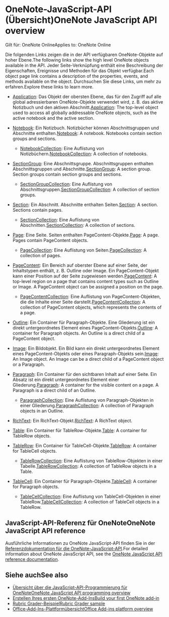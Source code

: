# <a name="onenote-javascript-api-overview"></a><span data-ttu-id="a1870-101">OneNote-JavaScript-API (Übersicht)</span><span class="sxs-lookup"><span data-stu-id="a1870-101">OneNote JavaScript API overview</span></span>

<span data-ttu-id="a1870-102">Gilt für: OneNote Online</span><span class="sxs-lookup"><span data-stu-id="a1870-102">Applies to: OneNote Online</span></span>

<span data-ttu-id="a1870-103">Die folgenden Links zeigen die in der API verfügbaren OneNote-Objekte auf hoher Ebene.</span><span class="sxs-lookup"><span data-stu-id="a1870-103">The following links show the high level OneNote objects available in the API.</span></span> <span data-ttu-id="a1870-104">Jeder Seite-Verknüpfung enthält eine Beschreibung der Eigenschaften, Ereignisse und Methoden für das Objekt verfügbar.</span><span class="sxs-lookup"><span data-stu-id="a1870-104">Each object page link contains a description of the properties, events, and methods available on the object.</span></span> <span data-ttu-id="a1870-105">Durchsuchen Sie diese Links, um mehr zu erfahren.</span><span class="sxs-lookup"><span data-stu-id="a1870-105">Explore these links to learn more.</span></span> 
    
- <span data-ttu-id="a1870-106">[Application](/javascript/api/onenote/onenote.application): Das Objekt der obersten Ebene, das für den Zugriff auf alle global adressierbaren OneNote-Objekte verwendet wird, z. B. das aktive Notizbuch und den aktiven Abschnitt.</span><span class="sxs-lookup"><span data-stu-id="a1870-106">[Application](/javascript/api/onenote/onenote.application): The top-level object used to access all globally addressable OneNote objects, such as the active notebook and the active section.</span></span>

- <span data-ttu-id="a1870-p102">[Notebook](/javascript/api/onenote/onenote.notebook): Ein Notizbuch. Notizbücher können Abschnittsgruppen und Abschnitte enthalten.</span><span class="sxs-lookup"><span data-stu-id="a1870-p102">[Notebook](/javascript/api/onenote/onenote.notebook): A notebook. Notebooks contain section groups and sections.</span></span>
    - <span data-ttu-id="a1870-109">[NotebookCollection](/javascript/api/onenote/onenote.notebookcollection): Eine Auflistung von Notizbüchern.</span><span class="sxs-lookup"><span data-stu-id="a1870-109">[NotebookCollection](/javascript/api/onenote/onenote.notebookcollection): A collection of notebooks.</span></span>

- <span data-ttu-id="a1870-p103">[SectionGroup](/javascript/api/onenote/onenote.sectiongroup): Eine Abschnittsgruppe. Abschnittsgruppen enthalten Abschnittsgruppen und Abschnitte.</span><span class="sxs-lookup"><span data-stu-id="a1870-p103">[SectionGroup](/javascript/api/onenote/onenote.sectiongroup): A section group. Section groups contain section groups and sections.</span></span>
    - <span data-ttu-id="a1870-112">[SectionGroupCollection](/javascript/api/onenote/onenote.sectiongroupcollection): Eine Auflistung von Abschnittsgruppen.</span><span class="sxs-lookup"><span data-stu-id="a1870-112">[SectionGroupCollection](/javascript/api/onenote/onenote.sectiongroupcollection): A collection of section groups.</span></span>

- <span data-ttu-id="a1870-p104">[Section](/javascript/api/onenote/onenote.section): Ein Abschnitt. Abschnitte enthalten Seiten.</span><span class="sxs-lookup"><span data-stu-id="a1870-p104">[Section](/javascript/api/onenote/onenote.section): A section. Sections contain pages.</span></span>
    - <span data-ttu-id="a1870-115">[SectionCollection](/javascript/api/onenote/onenote.sectioncollection): Eine Auflistung von Abschnitten.</span><span class="sxs-lookup"><span data-stu-id="a1870-115">[SectionCollection](/javascript/api/onenote/onenote.sectioncollection): A collection of sections.</span></span>

- <span data-ttu-id="a1870-p105">[Page](/javascript/api/onenote/onenote.page): Eine Seite. Seiten enthalten PageContent-Objekte.</span><span class="sxs-lookup"><span data-stu-id="a1870-p105">[Page](/javascript/api/onenote/onenote.page): A page. Pages contain PageContent objects.</span></span>
    - <span data-ttu-id="a1870-118">[PageCollection](/javascript/api/onenote/onenote.pagecollection): Eine Auflistung von Seiten.</span><span class="sxs-lookup"><span data-stu-id="a1870-118">[PageCollection](/javascript/api/onenote/onenote.pagecollection): A collection of pages.</span></span>

- <span data-ttu-id="a1870-p106">[PageContent](/javascript/api/onenote/onenote.pagecontent): Ein Bereich auf oberster Ebene auf einer Seite, der Inhaltstypen enthält, z. B. Outline oder Image. Ein PageContent-Objekt kann einer Position auf der Seite zugewiesen werden.</span><span class="sxs-lookup"><span data-stu-id="a1870-p106">[PageContent](/javascript/api/onenote/onenote.pagecontent): A top-level region on a page that contains content types such as Outline or Image. A PageContent object can be assigned a position on the page.</span></span>
    - <span data-ttu-id="a1870-121">[PageContentCollection](/javascript/api/onenote/onenote.pagecontentcollection): Eine Auflistung von PageContent-Objekten, die die Inhalte einer Seite darstellt.</span><span class="sxs-lookup"><span data-stu-id="a1870-121">[PageContentCollection](/javascript/api/onenote/onenote.pagecontentcollection): A collection of PageContent objects, which represents the contents of a page.</span></span>

- <span data-ttu-id="a1870-p107">[Outline](/javascript/api/onenote/onenote.outline): Ein Container für Paragraph-Objekte. Eine Gliederung ist ein direkt untergeordnetes Element eines PageContent-Objekts.</span><span class="sxs-lookup"><span data-stu-id="a1870-p107">[Outline](/javascript/api/onenote/onenote.outline): A container for Paragraph objects. An Outline is a direct child of a PageContent object.</span></span>

- <span data-ttu-id="a1870-p108">[Image](/javascript/api/onenote/onenote.image): Ein Bildobjekt. Ein Bild kann ein direkt untergeordnetes Element eines PageContent-Objekts oder eines Paragraph-Objekts sein.</span><span class="sxs-lookup"><span data-stu-id="a1870-p108">[Image](/javascript/api/onenote/onenote.image): An Image object. An Image can be a direct child of a PageContent object or a Paragraph.</span></span>

- <span data-ttu-id="a1870-p109">[Paragraph](/javascript/api/onenote/onenote.paragraph): Ein Container für den sichtbaren Inhalt auf einer Seite. Ein Absatz ist ein direkt untergeordnetes Element einer Gliederung.</span><span class="sxs-lookup"><span data-stu-id="a1870-p109">[Paragraph](/javascript/api/onenote/onenote.paragraph): A container for the visible content on a page. A Paragraph is a direct child of an Outline.</span></span>
    - <span data-ttu-id="a1870-128">[ParagraphCollection](/javascript/api/onenote/onenote.paragraphcollection): Eine Auflistung von Paragraph-Objekten in einer Gliederung.</span><span class="sxs-lookup"><span data-stu-id="a1870-128">[ParagraphCollection](/javascript/api/onenote/onenote.paragraphcollection): A collection of Paragraph objects in an Outline.</span></span>

- <span data-ttu-id="a1870-129">[RichText](/javascript/api/onenote/onenote.richtext): Ein RichText-Objekt.</span><span class="sxs-lookup"><span data-stu-id="a1870-129">[RichText](/javascript/api/onenote/onenote.richtext): A RichText object.</span></span>

- <span data-ttu-id="a1870-130">[Table](/javascript/api/onenote/onenote.table): Ein Container für TableRow-Objekte.</span><span class="sxs-lookup"><span data-stu-id="a1870-130">[Table](/javascript/api/onenote/onenote.table): A container for TableRow objects.</span></span>

- <span data-ttu-id="a1870-131">[TableRow](/javascript/api/onenote/onenote.tablerow): Ein Container für TableCell-Objekte.</span><span class="sxs-lookup"><span data-stu-id="a1870-131">[TableRow](/javascript/api/onenote/onenote.tablerow): A container for TableCell objects.</span></span>
    - <span data-ttu-id="a1870-132">[TableRowCollection](/javascript/api/onenote/onenote.tablerowcollection): Eine Auflistung von TableRow-Objekten in einer Tabelle.</span><span class="sxs-lookup"><span data-stu-id="a1870-132">[TableRowCollection](/javascript/api/onenote/onenote.tablerowcollection): A collection of TableRow objects in a Table.</span></span>
 
- <span data-ttu-id="a1870-133">[TableCell](/javascript/api/onenote/onenote.tablecell): Ein Container für Paragraph-Objekte.</span><span class="sxs-lookup"><span data-stu-id="a1870-133">[TableCell](/javascript/api/onenote/onenote.tablecell): A container for Paragraph objects.</span></span>
    - <span data-ttu-id="a1870-134">[TableCellCollection](/javascript/api/onenote/onenote.tablecellcollection): Eine Auflistung von TableCell-Objekten in einer TableRow.</span><span class="sxs-lookup"><span data-stu-id="a1870-134">[TableCellCollection](/javascript/api/onenote/onenote.tablecellcollection): A collection of TableCell objects in a TableRow.</span></span>

## <a name="onenote-javascript-api-reference"></a><span data-ttu-id="a1870-135">JavaScript-API-Referenz für OneNote</span><span class="sxs-lookup"><span data-stu-id="a1870-135">OneNote JavaScript API reference</span></span>

<span data-ttu-id="a1870-136">Ausführliche Informationen zu OneNote JavaScript-API finden Sie in der [Referenzdokumentation für die OneNote-JavaScript-API](/javascript/api/onenote).</span><span class="sxs-lookup"><span data-stu-id="a1870-136">For detailed information about OneNote JavaScript API, see the [OneNote JavaScript API reference documentation](/javascript/api/onenote).</span></span>

## <a name="see-also"></a><span data-ttu-id="a1870-137">Siehe auch</span><span class="sxs-lookup"><span data-stu-id="a1870-137">See also</span></span>

- [<span data-ttu-id="a1870-138">Übersicht über die JavaScript-API-Programmierung für OneNote</span><span class="sxs-lookup"><span data-stu-id="a1870-138">OneNote JavaScript API programming overview</span></span>](https://docs.microsoft.com/office/dev/add-ins/onenote/onenote-add-ins-programming-overview)
- [<span data-ttu-id="a1870-139">Erstellen Ihres ersten OneNote-Add-Ins</span><span class="sxs-lookup"><span data-stu-id="a1870-139">Build your first OneNote add-in</span></span>](https://docs.microsoft.com/office/dev/add-ins/onenote/onenote-add-ins-getting-started)
- [<span data-ttu-id="a1870-140">Rubric Grader-Beispiel</span><span class="sxs-lookup"><span data-stu-id="a1870-140">Rubric Grader sample</span></span>](https://github.com/OfficeDev/OneNote-Add-in-Rubric-Grader)
- [<span data-ttu-id="a1870-141">Office-Add-Ins-Plattformübersicht</span><span class="sxs-lookup"><span data-stu-id="a1870-141">Office Add-ins platform overview</span></span>](https://docs.microsoft.com/office/dev/add-ins/overview/office-add-ins)
